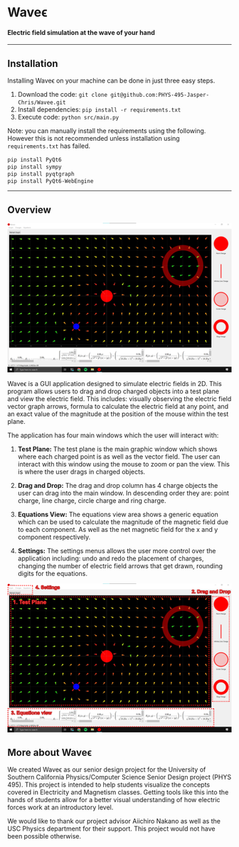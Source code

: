 # Waveϵ

#### Electric field simulation at the wave of your hand

---

## Installation

Installing Waveϵ on your machine can be done in just three easy steps.

1. Download the code: `git clone git@github.com:PHYS-495-Jasper-Chris/Wavee.git`
2. Install dependencies: `pip install -r requirements.txt`
3. Execute code: `python src/main.py`

Note: you can manually install the requirements using the following. However this is not recommended unless installation using `requirements.txt` has failed.

```
pip install PyQt6
pip install sympy
pip install pyqtgraph
pip install PyQt6-WebEngine
```

---

## Overview
![overview](images/overview1.png)

Waveϵ is a GUI application designed to simulate electric fields in 2D. This program allows users to drag and drop charged objects into a test plane and view the electric field. This includes: visually observing the electric field vector graph arrows, formula to calculate the electric field at any point, and an exact value of the magnitude at the position of the mouse within the test plane.

The application has four main windows which the user will interact with:

1. **Test Plane:** The test plane is the main graphic window which shows where each charged point is as well as the vector field. The user can interact with this window using the mouse to zoom or pan the view. This is where the user drags in charged objects.

2. **Drag and Drop:** The drag and drop column has 4 charge objects the user can drag into the main window. In descending order they are: point charge, line charge, circle charge and ring charge.

3. **Equations View:** The equations view area shows a generic equation which can be used to calculate the magnitude of the magnetic field due to each component. As well as the net magnetic field for the x and y component respectively.

4. **Settings:** The settings menus allows the user more control over the application including: undo and redo the placement of charges, changing the number of electric field arrows that get drawn, rounding digits for the equations.

![overview](images/overview2.png)

## More about Waveϵ

We created Waveϵ as our senior design project for the University of Southern California Physics/Computer Science Senior Design project (PHYS 495). This project is intended to help students visualize the concepts covered in Electricity and Magnetism classes. Getting tools like this into the hands of students allow for a better visual understanding of how electric forces work at an introductory level.

We would like to thank our project advisor Aiichiro Nakano as well as the USC Physics department for their support. This project would not have been possible otherwise.



